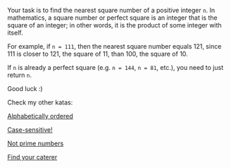 Your task is to find the nearest square number of a positive integer `n`. In mathematics, a square number or perfect square is an integer that is the square of an integer; in other words, it is the product of some integer with itself.

For example, if `n = 111`, then the nearest square number equals 121, since 111 is closer to 121, the square of 11, than 100, the square of 10.

If `n` is already a perfect square (e.g. `n = 144`, `n = 81`,  etc.), you need to just return `n`.

Good luck :)

Check my other katas:

<a href="https://www.codewars.com/kata/5a8059b1fd577709860000f6">Alphabetically ordered </a>

<a href="https://www.codewars.com/kata/5a805631ba1bb55b0c0000b8">Case-sensitive! </a>

<a href="https://www.codewars.com/kata/5a9a70cf5084d74ff90000f7">Not prime numbers </a>

<a href="https://www.codewars.com/kata/6402205dca1e64004b22b8de">Find your caterer </a>
